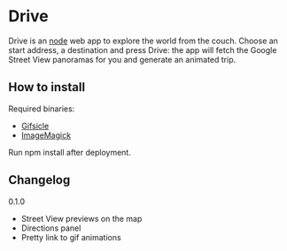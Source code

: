 # Drive

Drive is an [node](http://nodejs.org) web app to explore the world from the couch.
Choose an start address, a destination and press Drive: the app will fetch the Google Street View panoramas for you and generate an animated trip.

## How to install

Required binaries:

* [Gifsicle](http://www.lcdf.org/gifsicle/)
* [ImageMagick](http://www.imagemagick.org/script/index.php)

Run npm install after deployment.

## Changelog

0.1.0

* Street View previews on the map
* Directions panel
* Pretty link to gif animations

